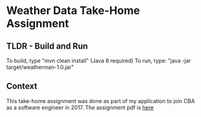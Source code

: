# Weather Data Take-Home Assignment

## TLDR - Build and Run
To build, type "mvn clean install" (Java 8 required)
To run, type: "java -jar target/weatherman-1.0.jar"

## Context
This take-home assignment was done as part of my application to join CBA as a software engineer in 2017. The assignment pdf is [here](./WeatherData.pdf)

